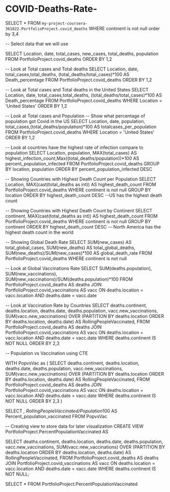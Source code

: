 # COVID-Deaths-Rate-

SELECT *
FROM `my-project-coursera-361022.PortfolioProject.covid_deaths`
WHERE continent is not null
order by 3,4

-- Select data that we will use

SELECT Location, date, total_cases, new_cases, total_deaths, population
FROM PortfolioProject.covid_deaths
ORDER BY 1,2

-- Look at Total cases and Total deaths
SELECT Location, date, total_cases,total_deaths, (total_deaths/total_cases)*100 AS Death_percentage
FROM PortfolioProject.covid_deaths
ORDER BY 1,2

-- Look at Total cases and Total deaths in the United States
SELECT Location, date, total_cases,total_deaths, (total_deaths/total_cases)*100 AS Death_percentage
FROM PortfolioProject.covid_deaths
WHERE Location = 'United States'
ORDER BY 1,2

-- Look at Total cases and Population
-- Show what percentage of population got Covid in the US
SELECT Location, date, population, total_cases,(total_deaths/population)*100 AS totalcases_per_population
FROM PortfolioProject.covid_deaths
WHERE Location = 'United States'
ORDER BY 1,2


-- Look at countries have the highest rate of infection compare to population
SELECT Location, population, MAX(total_cases) AS highest_infection_count,Max((total_deaths/population))*100 AS percent_population_infected
FROM PortfolioProject.covid_deaths
GROUP BY location, population
ORDER BY percent_population_infected DESC

-- Showing Countries with Highest Death Count per Population
SELECT Location, MAX(cast(total_deaths as int)) AS highest_death_count
FROM PortfolioProject.covid_deaths
WHERE continent is not null
GROUP BY location
ORDER BY highest_death_count DESC
--US has the highest death count

-- Showing Countries with Highest Death Count by Continent
SELECT continent, MAX(cast(total_deaths as int)) AS highest_death_count
FROM PortfolioProject.covid_deaths
WHERE continent is not null
GROUP BY continent
ORDER BY highest_death_count DESC
-- North America has the highest death count in the world

-- Showing Global Death Rate
SELECT SUM(new_cases) AS total_global_cases, SUM(new_deaths) AS total_global_deaths, SUM(new_deaths)/SUM(new_cases)*100 AS global_death_rate
FROM PortfolioProject.covid_deaths
WHERE continent is not null

-- Look at Global Vaccinations Rate
SELECT SUM(deaths.population), SUM(new_vaccinations), SUM(new_vaccinations)/SUM(deaths.population)*100
FROM PortfolioProject.covid_deaths AS deaths
JOIN PortfolioProject.covid_vaccinations AS vacc
  ON deaths.location = vacc.location
  AND deaths.date = vacc.date

-- Look at Vaccination Rate by Countries 
SELECT deaths.continent, deaths.location, deaths.date, deaths.population, vacc.new_vaccinations, 
SUM(vacc.new_vaccinations) OVER (PARTITION BY deaths.location ORDER BY deaths.location, deaths.date) AS RollingPeopleVaccinated,
FROM PortfolioProject.covid_deaths AS deaths
JOIN PortfolioProject.covid_vaccinations AS vacc
  ON deaths.location = vacc.location
  AND deaths.date = vacc.date
WHERE deaths.continent IS NOT NULL
ORDER BY 2,3

-- Population vs Vaccination using CTE

WITH PopvsVac as 
(
  SELECT deaths.continent, deaths.location, deaths.date, deaths.population, vacc.new_vaccinations, 
SUM(vacc.new_vaccinations) OVER (PARTITION BY deaths.location ORDER BY deaths.location, deaths.date) AS RollingPeopleVaccinated,
FROM PortfolioProject.covid_deaths AS deaths
JOIN PortfolioProject.covid_vaccinations AS vacc
  ON deaths.location = vacc.location
  AND deaths.date = vacc.date
WHERE deaths.continent IS NOT NULL
ORDER BY 2,3
)

SELECT *, RollingPeopleVaccinated/Population*100 AS Percent_population_vaccinated
FROM PopvsVac

-- Creating view to store data for later visualization
CREATE VIEW PortfolioProject.PercentPopulationVaccinated AS

SELECT deaths.continent, deaths.location, deaths.date, deaths.population, vacc.new_vaccinations, 
SUM(vacc.new_vaccinations) OVER (PARTITION BY deaths.location ORDER BY deaths.location, deaths.date) AS RollingPeopleVaccinated,
FROM PortfolioProject.covid_deaths AS deaths
JOIN PortfolioProject.covid_vaccinations AS vacc
  ON deaths.location = vacc.location
  AND deaths.date = vacc.date
WHERE deaths.continent IS NOT NULL;


SELECT *
FROM PortfolioProject.PercentPopulationVaccinated
